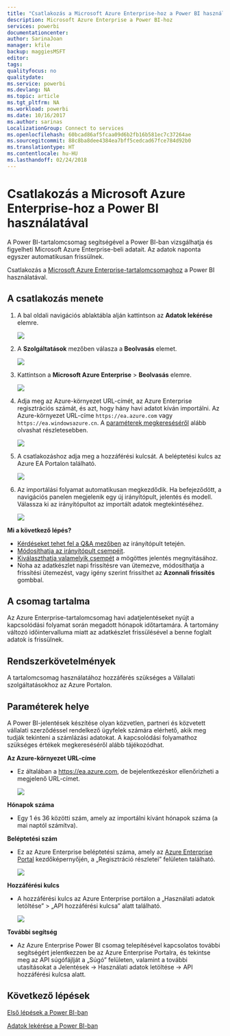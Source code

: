 ```yaml
---
title: "Csatlakozás a Microsoft Azure Enterprise-hoz a Power BI használatával"
description: Microsoft Azure Enterprise a Power BI-hoz
services: powerbi
documentationcenter: 
author: SarinaJoan
manager: kfile
backup: maggiesMSFT
editor: 
tags: 
qualityfocus: no
qualitydate: 
ms.service: powerbi
ms.devlang: NA
ms.topic: article
ms.tgt_pltfrm: NA
ms.workload: powerbi
ms.date: 10/16/2017
ms.author: sarinas
LocalizationGroup: Connect to services
ms.openlocfilehash: 60bcad86af5fcaa09d6b2fb16b581ec7c37264ae
ms.sourcegitcommit: 88c8ba8dee4384ea7bff5cedcad67fce784d92b0
ms.translationtype: HT
ms.contentlocale: hu-HU
ms.lasthandoff: 02/24/2018
---
```

# <a name="connect-to-microsoft-azure-enterprise-with-power-bi"></a>Csatlakozás a Microsoft Azure Enterprise-hoz a Power BI használatával
A Power BI-tartalomcsomag segítségével a Power BI-ban vizsgálhatja és figyelheti Microsoft Azure Enterprise-beli adatait. Az adatok naponta egyszer automatikusan frissülnek.

Csatlakozás a [Microsoft Azure Enterprise-tartalomcsomaghoz](https://app.powerbi.com/getdata/services/azure-enterprise) a Power BI használatával.

## <a name="how-to-connect"></a>A csatlakozás menete
1. A bal oldali navigációs ablaktábla alján kattintson az **Adatok lekérése** elemre.
   
    ![](media/service-connect-to-azure-enterprise/getdata.png)
2. A **Szolgáltatások** mezőben válasza a **Beolvasás** elemet.
   
   ![](media/service-connect-to-azure-enterprise/services.png)
3. Kattintson a **Microsoft Azure Enterprise** \> **Beolvasás** elemre.
   
   ![](media/service-connect-to-azure-enterprise/mazureenterprise.png)
4. Adja meg az Azure-környezet URL-címét, az Azure Enterprise regisztrációs számát, és azt, hogy hány havi adatot kíván importálni. Az Azure-környezet URL-címe `https://ea.azure.com` vagy `https://ea.windowsazure.cn`. A [paraméterek megkereséséről](#FindingParams) alább olvashat részletesebben.
   
    ![](media/service-connect-to-azure-enterprise/params.png)
5. A csatlakozáshoz adja meg a hozzáférési kulcsát. A beléptetési kulcs az Azure EA Portalon található.
   
    ![](media/service-connect-to-azure-enterprise/creds.png)
6. Az importálási folyamat automatikusan megkezdődik. Ha befejeződött, a navigációs panelen megjelenik egy új irányítópult, jelentés és modell. Válassza ki az irányítópultot az importált adatok megtekintéséhez.
   
   ![](media/service-connect-to-azure-enterprise/dashboard.png)

**Mi a következő lépés?**

* [Kérdéseket tehet fel a Q&A mezőben](power-bi-q-and-a.md) az irányítópult tetején.
* [Módosíthatja az irányítópult csempéit](service-dashboard-edit-tile.md).
* [Kiválaszthatja valamelyik csempét](service-dashboard-tiles.md) a mögöttes jelentés megnyitásához.
* Noha az adatkészlet napi frissítésre van ütemezve, módosíthatja a frissítési ütemezést, vagy igény szerint frissíthet az **Azonnali frissítés** gombbal.

## <a name="whats-included"></a>A csomag tartalma
Az Azure Enterprise-tartalomcsomag havi adatjelentéseket nyújt a kapcsolódási folyamat során megadott hónapok időtartamára. A tartomány változó időintervalluma miatt az adatkészlet frissülésével a benne foglalt adatok is frissülnek.

## <a name="system-requirements"></a>Rendszerkövetelmények
A tartalomcsomag használatához hozzáférés szükséges a Vállalati szolgáltatásokhoz az Azure Portalon.

<a name="FindingParams"></a>

## <a name="finding-parameters"></a>Paraméterek helye
A Power BI-jelentések készítése olyan közvetlen, partneri és közvetett vállalati szerződéssel rendelkező ügyfelek számára elérhető, akik meg tudják tekinteni a számlázási adatokat. A kapcsolódási folyamathoz szükséges értékek megkereséséről alább tájékozódhat.

**Az Azure-környezet URL-címe**

* Ez általában a https://ea.azure.com, de bejelentkezéskor ellenőrizheti a megjelenő URL-címet.
  
    ![](media/service-connect-to-azure-enterprise/params3.png)

**Hónapok száma**

* Egy 1 és 36 közötti szám, amely az importálni kívánt hónapok száma (a mai naptól számítva).

**Beléptetési szám**

* Ez az Azure Enterprise beléptetési száma, amely az [Azure Enterprise Portal](https://ea.azure.com/) kezdőképernyőjén, a „Regisztráció részletei” felületen található.
  
    ![](media/service-connect-to-azure-enterprise/params2.png)

**Hozzáférési kulcs**

* A hozzáférési kulcs az Azure Enterprise portálon a „Használati adatok letöltése” > „API hozzáférési kulcsa” alatt található.
  
    ![](media/service-connect-to-azure-enterprise/creds2.png)

**További segítség**

* Az Azure Enterprise Power BI csomag telepítésével kapcsolatos további segítségért jelentkezzen be az Azure Enterprise Portalra, és tekintse meg az API súgófájlját a „Súgó” felületen, valamint a további utasításokat a Jelentések -> Használati adatok letöltése -> API hozzáférési kulcsa alatt.

## <a name="next-steps"></a>Következő lépések
[Első lépések a Power BI-ban](service-get-started.md)

[Adatok lekérése a Power BI-ban](service-get-data.md)

